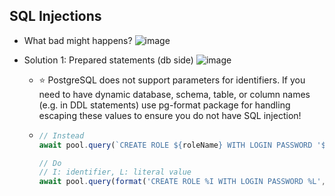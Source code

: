 ## SQL Injections

- What bad might happens?
![image](https://user-images.githubusercontent.com/28957748/121989137-c8708200-cdc5-11eb-9214-8d872a035f45.png)

- Solution 1: Prepared statements (db side)
![image](https://user-images.githubusercontent.com/28957748/121989332-28672880-cdc6-11eb-8228-d44ec993685c.png)
  - :star: PostgreSQL does not support parameters for identifiers. If you need to have dynamic database, schema, table, or column names (e.g. in DDL statements) use pg-format package for handling escaping these values to ensure you do not have SQL injection!
  - ```js
    // Instead
    await pool.query(`CREATE ROLE ${roleName} WITH LOGIN PASSWORD '${roleName}'`);
    
    // Do
    // I: identifier, L: literal value
    await pool.query(format('CREATE ROLE %I WITH LOGIN PASSWORD %L', roleName, roleName));
    ```
